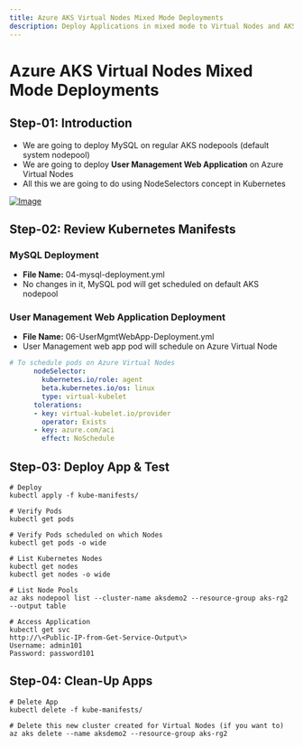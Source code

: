 ```yaml
---
title: Azure AKS Virtual Nodes Mixed Mode Deployments
description: Deploy Applications in mixed mode to Virtual Nodes and AKS Nodepools
---
```


# Azure AKS Virtual Nodes Mixed Mode Deployments

## Step-01: Introduction
- We are going to deploy MySQL on regular AKS nodepools (default system nodepool)
- We are going to deploy **User Management Web Application** on Azure Virtual Nodes
- All this we are going to do using NodeSelectors concept in Kubernetes

[![Image](https://stacksimplify.com/course-images/azure-kubernetes-service-virtual-nodes-mixed-mode-deployments.png "Azure AKS Kubernetes - Masterclass")](https://stacksimplify.com/course-images/azure-kubernetes-service-virtual-nodes-mixed-mode-deployments.png)

## Step-02: Review Kubernetes Manifests
### MySQL Deployment 
- **File Name:** 04-mysql-deployment.yml
- No changes in it, MySQL pod will get scheduled on default AKS nodepool

### User Management Web Application Deployment
- **File Name:** 06-UserMgmtWebApp-Deployment.yml
- User Management web app pod will schedule on Azure Virtual Node
```yaml
# To schedule pods on Azure Virtual Nodes            
      nodeSelector:
        kubernetes.io/role: agent
        beta.kubernetes.io/os: linux
        type: virtual-kubelet
      tolerations:
      - key: virtual-kubelet.io/provider
        operator: Exists
      - key: azure.com/aci
        effect: NoSchedule    
```

## Step-03: Deploy App & Test
```
# Deploy
kubectl apply -f kube-manifests/

# Verify Pods
kubectl get pods

# Verify Pods scheduled on which Nodes
kubectl get pods -o wide

# List Kubernetes Nodes
kubectl get nodes 
kubectl get nodes -o wide

# List Node Pools
az aks nodepool list --cluster-name aksdemo2 --resource-group aks-rg2 --output table

# Access Application
kubectl get svc
http://\<Public-IP-from-Get-Service-Output\>
Username: admin101
Password: password101
```


## Step-04: Clean-Up Apps
```
# Delete App
kubectl delete -f kube-manifests/

# Delete this new cluster created for Virtual Nodes (if you want to)
az aks delete --name aksdemo2 --resource-group aks-rg2
```

